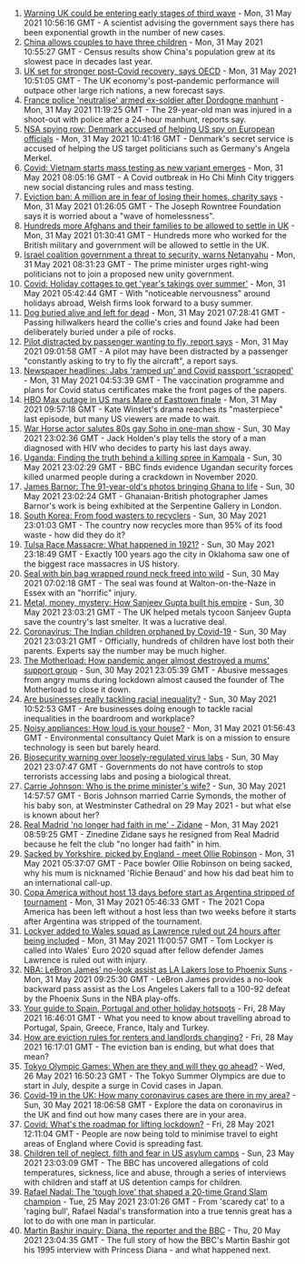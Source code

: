 1. [Warning UK could be entering early stages of third wave](https://www.bbc.co.uk/news/uk-57304515) - Mon, 31 May 2021 10:56:16 GMT - A scientist advising the government says there has been exponential growth in the number of new cases.
2. [China allows couples to have three children](https://www.bbc.co.uk/news/world-asia-china-57303592) - Mon, 31 May 2021 10:55:27 GMT - Census results show China's population grew at its slowest pace in decades last year.
3. [UK set for stronger post-Covid recovery, says OECD](https://www.bbc.co.uk/news/business-57306596) - Mon, 31 May 2021 10:51:05 GMT - The UK economy's post-pandemic performance will outpace other large rich nations, a new forecast says.
4. [France police 'neutralise' armed ex-soldier after Dordogne manhunt](https://www.bbc.co.uk/news/world-europe-57304907) - Mon, 31 May 2021 11:19:25 GMT - The 29-year-old man was injured in a shoot-out with police after a 24-hour manhunt, reports say.
5. [NSA spying row: Denmark accused of helping US spy on European officials](https://www.bbc.co.uk/news/world-europe-57302806) - Mon, 31 May 2021 10:41:16 GMT - Denmark's secret service is accused of helping the US target politicians such as Germany's Angela Merkel.
6. [Covid: Vietnam starts mass testing as new variant emerges](https://www.bbc.co.uk/news/world-asia-57303306) - Mon, 31 May 2021 08:05:16 GMT - A Covid outbreak in Ho Chi Minh City triggers new social distancing rules and mass testing.
7. [Eviction ban: A million are in fear of losing their homes, charity says](https://www.bbc.co.uk/news/education-57262181) - Mon, 31 May 2021 01:26:05 GMT - The Joseph Rowntree Foundation says it is worried about a "wave of homelessness".
8. [Hundreds more Afghans and their families to be allowed to settle in UK](https://www.bbc.co.uk/news/uk-57301065) - Mon, 31 May 2021 01:30:41 GMT - Hundreds more who worked for the British military and government will be allowed to settle in the UK.
9. [Israel coalition government a threat to security, warns Netanyahu](https://www.bbc.co.uk/news/world-middle-east-57302814) - Mon, 31 May 2021 08:31:23 GMT - The prime minister urges right-wing politicians not to join a proposed new unity government.
10. [Covid: Holiday cottages to get 'year's takings over summer'](https://www.bbc.co.uk/news/uk-wales-57185065) - Mon, 31 May 2021 05:42:44 GMT - With "noticeable nervousness" around holidays abroad, Welsh firms look forward to a busy summer.
11. [Dog buried alive and left for dead](https://www.bbc.co.uk/news/uk-scotland-highlands-islands-57267473) - Mon, 31 May 2021 07:28:41 GMT - Passing hillwalkers heard the collie's cries and found Jake had been deliberately buried under a pile of rocks.
12. [Pilot distracted by passenger wanting to fly, report says](https://www.bbc.co.uk/news/uk-england-beds-bucks-herts-57281632) - Mon, 31 May 2021 09:01:58 GMT - A pilot may have been distracted by a passenger "constantly asking to try to fly the aircraft", a report says.
13. [Newspaper headlines: Jabs 'ramped up' and Covid passport 'scrapped'](https://www.bbc.co.uk/news/blogs-the-papers-57302716) - Mon, 31 May 2021 04:53:39 GMT - The vaccination programme and plans for Covid status certificates make the front pages of the papers.
14. [HBO Max outage in US mars Mare of Easttown finale](https://www.bbc.co.uk/news/entertainment-arts-57305355) - Mon, 31 May 2021 09:57:18 GMT - Kate Winslet's drama reaches its "masterpiece" last episode, but many US viewers are made to wait.
15. [War Horse actor salutes 80s gay Soho in one-man show](https://www.bbc.co.uk/news/entertainment-arts-57239621) - Sun, 30 May 2021 23:02:36 GMT - Jack Holden's play tells the story of a man diagnosed with HIV who decides to party his last days away.
16. [Uganda: Finding the truth behind a killing spree in Kampala](https://www.bbc.co.uk/news/world-africa-57286419) - Sun, 30 May 2021 23:02:29 GMT - BBC finds evidence Ugandan security forces killed unarmed people during a crackdown in November 2020.
17. [James Barnor: The 91-year-old's photos bringing Ghana to life](https://www.bbc.co.uk/news/entertainment-arts-57286417) - Sun, 30 May 2021 23:02:24 GMT - Ghanaian-British photographer James Barnor's work is being exhibited at the Serpentine Gallery in London.
18. [South Korea: From food wasters to recyclers](https://www.bbc.co.uk/news/world-asia-57278292) - Sun, 30 May 2021 23:01:03 GMT - The country now recycles more than 95% of its food waste - how did they do it?
19. [Tulsa Race Massacre: What happened in 1921?](https://www.bbc.co.uk/news/newsbeat-53108682) - Sun, 30 May 2021 23:18:49 GMT - Exactly 100 years ago the city in Oklahoma saw one of the biggest race massacres in US history.
20. [Seal with bin bag wrapped round neck freed into wild](https://www.bbc.co.uk/news/uk-england-norfolk-57287575) - Sun, 30 May 2021 07:02:18 GMT - The seal was found at Walton-on-the-Naze in Essex with an "horrific" injury.
21. [Metal, money, mystery: How Sanjeev Gupta built his empire](https://www.bbc.co.uk/news/business-57176329) - Sun, 30 May 2021 23:03:21 GMT - The UK helped metals tycoon Sanjeev Gupta save the country's last smelter. It was a lucrative deal.
22. [Coronavirus: The Indian children orphaned by Covid-19](https://www.bbc.co.uk/news/world-asia-india-57264629) - Sun, 30 May 2021 23:03:21 GMT - Officially, hundreds of children have lost both their parents. Experts say the number may be much higher.
23. [The Motherload: How pandemic anger almost destroyed a mums' support group](https://www.bbc.co.uk/news/stories-57285368) - Sun, 30 May 2021 23:05:39 GMT - Abusive messages from angry mums during lockdown almost caused the founder of The Motherload to close it down.
24. [Are businesses really tackling racial inequality?](https://www.bbc.co.uk/news/business-57287362) - Sun, 30 May 2021 10:52:53 GMT - Are businesses doing enough to tackle racial inequalities in the boardroom and workplace?
25. [Noisy appliances: How loud is your house?](https://www.bbc.co.uk/news/technology-57200584) - Mon, 31 May 2021 01:56:43 GMT - Environmental consultancy Quiet Mark is on a mission to ensure technology is seen but barely heard.
26. [Biosecurity warning over loosely-regulated virus labs](https://www.bbc.co.uk/news/world-57206510) - Sun, 30 May 2021 23:07:47 GMT - Governments do not have controls to stop terrorists accessing labs and posing a biological threat.
27. [Carrie Johnson: Who is the prime minister's wife?](https://www.bbc.co.uk/news/uk-politics-49192115) - Sun, 30 May 2021 14:57:57 GMT - Boris Johnson married Carrie Symonds, the mother of his baby son, at Westminster Cathedral on 29 May 2021 - but what else is known about her?
28. [Real Madrid 'no longer had faith in me' - Zidane](https://www.bbc.co.uk/sport/football/57305080) - Mon, 31 May 2021 08:59:25 GMT - Zinedine Zidane says he resigned from Real Madrid because he felt the club "no longer had faith" in him.
29. [Sacked by Yorkshire, picked by England - meet Ollie Robinson](https://www.bbc.co.uk/sport/cricket/57228209) - Mon, 31 May 2021 05:37:07 GMT - Pace bowler Ollie Robinson on being sacked, why his mum is nicknamed 'Richie Benaud' and how his dad beat him to an international call-up.
30. [Copa America without host 13 days before start as Argentina stripped of tournament](https://www.bbc.co.uk/sport/football/57304063) - Mon, 31 May 2021 05:46:33 GMT - The 2021 Copa America has been left without a host less than two weeks before it starts after Argentina was stripped of the tournament.
31. [Lockyer added to Wales squad as Lawrence ruled out 24 hours after being included](https://www.bbc.co.uk/sport/football/57306951) - Mon, 31 May 2021 11:00:57 GMT - Tom Lockyer is called into Wales' Euro 2020 squad after fellow defender James Lawrence is ruled out with injury.
32. [NBA: LeBron James' no-look assist as LA Lakers lose to Phoenix Suns](https://www.bbc.co.uk/sport/av/basketball/57305811) - Mon, 31 May 2021 09:25:30 GMT - LeBron James provides a no-look backward pass assist as the Los Angeles Lakers fall to a 100-92 defeat by the Phoenix Suns in the NBA play-offs.
33. [Your guide to Spain, Portugal and other holiday hotspots](https://www.bbc.co.uk/news/explainers-56997931) - Fri, 28 May 2021 16:46:01 GMT - What you need to know about travelling abroad to Portugal, Spain, Greece, France, Italy and Turkey.
34. [How are eviction rules for renters and landlords changing?](https://www.bbc.co.uk/news/explainers-53860154) - Fri, 28 May 2021 16:17:01 GMT - The eviction ban is ending, but what does that mean?
35. [Tokyo Olympic Games: When are they and will they go ahead?](https://www.bbc.co.uk/news/world-asia-57240044) - Wed, 26 May 2021 16:50:23 GMT - The Tokyo Summer Olympics are due to start in July, despite a surge in Covid cases in Japan.
36. [Covid-19 in the UK: How many coronavirus cases are there in my area?](https://www.bbc.co.uk/news/uk-51768274) - Sun, 30 May 2021 18:06:58 GMT - Explore the data on coronavirus in the UK and find out how many cases there are in your area.
37. [Covid: What's the roadmap for lifting lockdown?](https://www.bbc.co.uk/news/explainers-52530518) - Fri, 28 May 2021 12:11:04 GMT - People are now being told to minimise travel to eight areas of England where Covid is spreading fast.
38. [Children tell of neglect, filth and fear in US asylum camps](https://www.bbc.co.uk/news/world-us-canada-57149721) - Sun, 23 May 2021 23:03:09 GMT - The BBC has uncovered allegations of cold temperatures, sickness, lice and abuse, through a series of interviews with children and staff at US detention camps for children.
39. [Rafael Nadal: The 'tough love' that shaped a 20-time Grand Slam champion](https://www.bbc.co.uk/sport/tennis/56090941) - Tue, 25 May 2021 23:01:26 GMT - From 'scaredy cat' to a 'raging bull', Rafael Nadal's transformation into a true tennis great has a lot to do with one man in particular.
40. [Martin Bashir inquiry: Diana, the reporter and the BBC](https://www.bbc.co.uk/news/uk-56680229) - Thu, 20 May 2021 23:04:35 GMT - The full story of how the BBC's Martin Bashir got his 1995 interview with Princess Diana - and what happened next.
